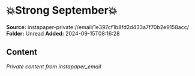 # 💥Strong September💥

**Source:** instapaper-private://email/1e397cf1b8fd2d433a7f70b2e9158acc/
**Folder:** Unread
**Added:** 2024-09-15T08:16:28




## Content
*Private content from instapaper_email*
